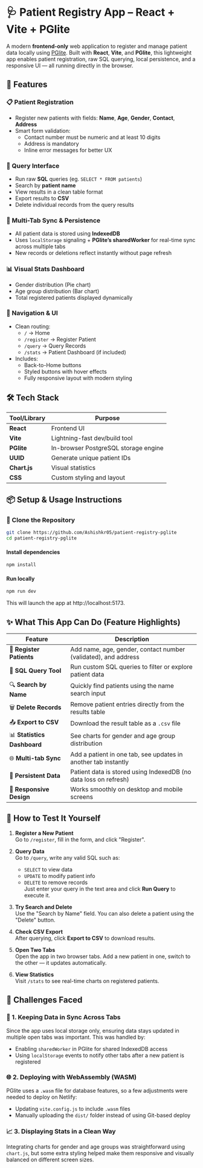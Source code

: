 # 🩺 Patient Registry App – React + Vite + PGlite

A modern **frontend-only** web application to register and manage patient data locally using [PGlite](https://pglite.dev/docs/). Built with **React**, **Vite**, and **PGlite**, this lightweight app enables patient registration, raw SQL querying, local persistence, and a responsive UI — all running directly in the browser.


## 🚀 Features

### 📋 Patient Registration
- Register new patients with fields: **Name**, **Age**, **Gender**, **Contact**, **Address**
- Smart form validation:
  - Contact number must be numeric and at least 10 digits
  - Address is mandatory
  - Inline error messages for better UX

### 🔎 Query Interface
- Run raw **SQL** queries (eg. `SELECT * FROM patients`)
- Search by **patient name**
- View results in a clean table format
- Export results to **CSV**
- Delete individual records from the query results

### 🔄 Multi-Tab Sync & Persistence
- All patient data is stored using **IndexedDB**
- Uses `localStorage` signaling + **PGlite’s sharedWorker** for real-time sync across multiple tabs
- New records or deletions reflect instantly without page refresh

### 📊 Visual Stats Dashboard
- Gender distribution (Pie chart)
- Age group distribution (Bar chart)
- Total registered patients displayed dynamically

### 🧭 Navigation & UI
- Clean routing:
  - `/` → Home
  - `/register` → Register Patient
  - `/query` → Query Records
  - `/stats` → Patient Dashboard (if included)
- Includes:
  - Back-to-Home buttons
  - Styled buttons with hover effects
  - Fully responsive layout with modern styling


## 🛠️ Tech Stack

| Tool/Library         | Purpose                              |
|----------------------|--------------------------------------|
| **React**            | Frontend UI                          |
| **Vite**             | Lightning-fast dev/build tool        |
| **PGlite**           | In-browser PostgreSQL storage engine |
| **UUID**             | Generate unique patient IDs          |
| **Chart.js**         | Visual statistics        |
| **CSS**              | Custom styling and layout            |



## 📦 Setup & Usage Instructions

### 📁 Clone the Repository
```bash
git clone https://github.com/Ashishkr05/patient-registry-pglite
cd patient-registry-pglite
````

#### Install dependencies

```bash
npm install
```

#### Run locally

```bash
npm run dev
```
This will launch the app at http://localhost:5173.

## ✨ What This App Can Do (Feature Highlights)

| Feature | Description |
|--------|-------------|
| 📝 **Register Patients** | Add name, age, gender, contact number (validated), and address |
| 🧾 **SQL Query Tool** | Run custom SQL queries to filter or explore patient data |
| 🔍 **Search by Name** | Quickly find patients using the name search input |
| 🗑️ **Delete Records** | Remove patient entries directly from the results table |
| 📤 **Export to CSV** | Download the result table as a `.csv` file |
| 📊 **Statistics Dashboard** | See charts for gender and age group distribution |
| 🌐 **Multi-tab Sync** | Add a patient in one tab, see updates in another tab instantly |
| 💾 **Persistent Data** | Patient data is stored using IndexedDB (no data loss on refresh) |
| 📱 **Responsive Design** | Works smoothly on desktop and mobile screens |



## 🧪 How to Test It Yourself

1. **Register a New Patient**  
   Go to `/register`, fill in the form, and click "Register".

2. **Query Data**  
    Go to `/query`, write any valid SQL such as:  
   - `SELECT` to view data  
   - `UPDATE` to modify patient info  
   - `DELETE` to remove records  
   Just enter your query in the text area and click **Run Query** to execute it.

3. **Try Search and Delete**  
   Use the "Search by Name" field. You can also delete a patient using the "Delete" button.

4. **Check CSV Export**  
   After querying, click **Export to CSV** to download results.

5. **Open Two Tabs**  
   Open the app in two browser tabs. Add a new patient in one, switch to the other — it updates automatically.

6. **View Statistics**  
   Visit `/stats` to see real-time charts on registered patients.




## 🧠 Challenges Faced

### 🔄 1. Keeping Data in Sync Across Tabs
Since the app uses local storage only, ensuring data stays updated in multiple open tabs was important. This was handled by:
- Enabling `sharedWorker` in PGlite for shared IndexedDB access
- Using `localStorage` events to notify other tabs after a new patient is registered

### 🌐 2. Deploying with WebAssembly (WASM)
PGlite uses a `.wasm` file for database features, so a few adjustments were needed to deploy on Netlify:
- Updating `vite.config.js` to include `.wasm` files
- Manually uploading the `dist/` folder instead of using Git-based deploy

### 📈 3. Displaying Stats in a Clean Way
Integrating charts for gender and age groups was straightforward using `chart.js`, but some extra styling helped make them responsive and visually balanced on different screen sizes.
